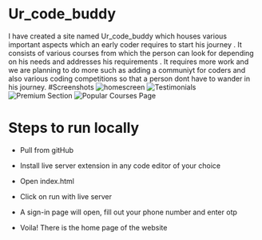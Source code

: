 # Ur_code_buddy
I have created a site named Ur_code_buddy which houses various important aspects which an early coder requires to start his journey .
It consists of various courses from which the person can look for depending on his needs and addresses his requirements . It requires more work and we are planning to do more such as adding a communiyt for coders and also various coding competitions so that a person dont have to wander in his journey.
#Screenshots
![homescreen](https://github.com/Cappybara12/Ur_code_buddy/assets/122734275/62e2ddcc-80b2-4138-8b6f-c6fcaa85d2c6)
![Testimonials](https://github.com/Cappybara12/Ur_code_buddy/assets/122734275/0e47e51e-469e-4aa7-aa76-130020f5cd9f)
![Premium Section](https://github.com/Cappybara12/Ur_code_buddy/assets/122734275/1c1e8b00-ea94-49dc-9ac7-fa50c324bd51)
![Popular Courses Page](https://github.com/Cappybara12/Ur_code_buddy/assets/122734275/24dc0585-880c-407c-b9f8-f90903a45349)

# Steps to run locally
- Pull from gitHub

- Install live server extension in any code editor of your choice
- Open index.html 

- Click on run with live server

- A sign-in page will open, fill out your phone number and enter otp

- Voila! There is the home page of the website

